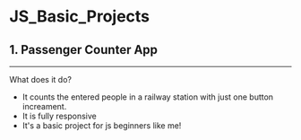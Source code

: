 # JS_Basic_Projects
## 1. Passenger Counter App
---
What does it do? 
- It counts the entered people in a railway station with just one button increament.
- It is fully responsive
- It's a basic project for js beginners like me!
